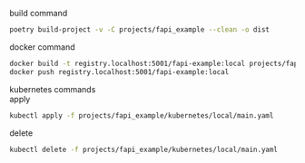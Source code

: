 build command 
```bash
poetry build-project -v -C projects/fapi_example --clean -o dist
```

docker command 
```bash
docker build -t registry.localhost:5001/fapi-example:local projects/fapi_example
docker push registry.localhost:5001/fapi-example:local
```

kubernetes commands   
apply
```bash
kubectl apply -f projects/fapi_example/kubernetes/local/main.yaml
```
delete
```bash
kubectl delete -f projects/fapi_example/kubernetes/local/main.yaml